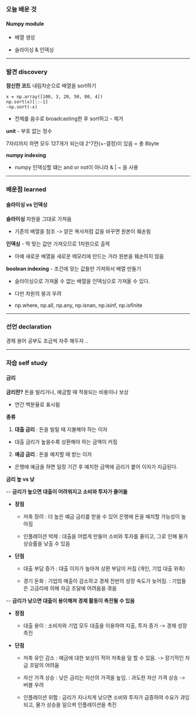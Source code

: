 ### 오늘 배운 것

#### Numpy module

- 배열 생성

- 슬라이싱 & 인덱싱


***


### 발견 discovery

**참신한 코드**
내림차순으로 배열을 sort하기

    x = np.array([100, 3, 20, 50, 80, 4])
    np.sort(x)[::-1]
    -np.sort(-x)

- 전체를 음수로 broadcasting한 후 sort하고 - 제거


**unit**  - 부호 없는 정수

7자리까지 하면 모두 127개가 되는데 2^7칸(+-결정)이 있음 = 총 8byte

**numpy indexing**

- numpy 인덱싱할 떄는 and or not이 아니라 & | ~ 을 사용


***


### 배운점 learned

#### 슬라이싱 vs 인덱싱

**슬라이싱**  차원을 그대로 가져옴

- 기존의 배열을 참조 -> 얕은 복사처럼 값을 바꾸면 원본이 훼손됨


**인덱싱**  - 딱 맞는 값만 가져오므로 1차원으로 출력

- 아예 새로운 배열을 새로운 메모리에 만드는 거라 원본을 훼손하지 않음


**boolean indexing**  - 조건에 맞는 값들만 가져와서 배열 만들기

- 슬라이싱으로 가져올 수 없는 배열을 인덱싱으로 가져올 수 있다.

- 다만 차원의 붕괴 우려

- np.where, np.all, np.any, np.isnan, np.isinf, np.isfinite


***

### 선언 declaration

경제 용어 공부도 조금씩 자주 해두자 ..


***

### 자습 self study

#### 금리


**금리란?** 돈을 빌리거나, 예금할 때 적용되는 비용이나 보상

- 연간 백분율로 표시됨

  

**종류**

1) **대출 금리** : 돈을 빌릴 때 지불해야 하는 이자

  - 대출 금리가 높을수록 상환해야 하는 금액이 커짐



2) **예금 금리** : 돈을 예치할 때 받는 이자

  - 은행에 예금을 하면 일정 기간 후 예치한 금액에 금리가 붙어 이자가 지급된다.


**금리 높 vs 낮**


-- **금리가 높으면 대출이 어려워지고 소비와 투자가 줄어듦**

  - **장점**

      - 저축 장려 : 더 높은 예금 금리를 받을 수 있어 은행에 돈을 예치할 가능성이 높아짐

      - 인플레이션 억제 : 대출을 어렵게 만들어 소비와 투자를 줄이고, 그로 인해 물가 상승률을 낮출 수 있음
    

  - **단점**

      - 대출 부담 증가 : 대출 이자가 높아져 상환 부담이 커짐 (개인, 기업 대출 위축)

      - 경기 둔화 : 기업의 매출이 감소하고 경제 전반의 성장 속도가 늦어짐. 
                  : 기업들은 고금리에 의해 자금 조달에 어려움을 겪음

-- **금리가 낮으면 대출이 용이해져 경제 활동이 촉진될 수 있음**

  - **장점**

      - 대출 용이 : 소비자와 기업 모두 대출을 이용하여 지출, 투자 증가 -> 경제 성장 촉진

  - **단점**

      - 저축 유인 감소 : 예금에 대한 보상이 적어 저축을 덜 할 수 있음. -> 장기적인 자금 조달의 어려움

      - 자산 가격 상승 : 낮은 금리는 자산의 가격을 높임. 
                        : 과도한 자산 가격 상승 -> 버블 우려

      - 인플레이션 위험 : 금리가 지나치게 낮으면 소비와 투자가 급증하여 수요가 과잉되고, 물가 상승을 일으켜 인플레이션을 촉진
